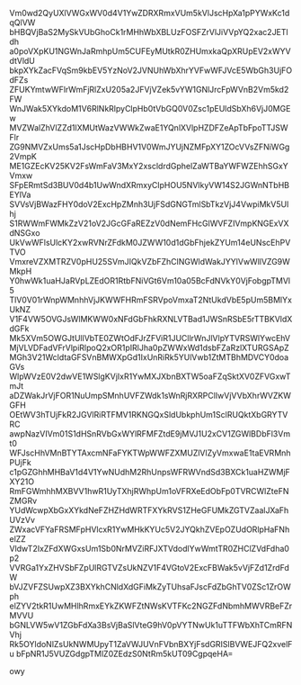 Vm0wd2QyUXlVWGxWV0d4V1YwZDRXRmxVUm5kVlJscHpXa1pPYWxKc1dqQlVW
bHBQVjBaS2MySkVUbGhoCk1rMHhWbXBLUzFOSFZrVlJiVVpYQ2xac2JETldh
a0poVXpKU1NGWnJaRmhpUm5CUFEyMUtkR0ZHUmxkaQpXRUpEV2xWYVdtVldU
bkpXYkZacFVqSm9kbEV5YzNoV2JVNUhWbXhrYVFwWFJVcE5WbGh3UjFOdFZs
ZFUKYmtwWFlrWmFjRlZxU205a2JFVjVZek5vYW1GNlJrcFpWVnB2Vm5kd2FW
WnJWak5XYkdoM1V6RlNkRlpyClpHb0tVbGQ0V0Zsc1pEUldSbXh6VjJ0MGEw
MVZWalZhVlZZd1lXMUtWazVWWkZwaE1YQnlXVlpHZDFZeApTbFpoTTJSWFlr
ZG9NMVZxUms5a1JscHpDbHBHV1V0WmJYUjNZMFpXY1ZOcVVsZFNiWGg2VmpK
ME1GZEcKV25KV2FsWmFaV3MxY2xscldrdGphelZaWTBaYWFWZEhhSGxYVmxw
SFpERmtSd3BUV0d4b1UwWndXRmxyClpHOU5NVlkyVW14S2JGWnNTbHBEYlVa
SVVsVjBWazFHY0doV2ExcHpZMnh3UjFSdGNGTmlSbTkzVjJ4VwpiMkV5Ulhj
S1RWWmFWMkZzV21oV2JGcGFaREZzV0dNemFHcGlWVFZIVmpKNGExVXdNSGxo
UkVwWFlsUlcKY2xwRVNrZFdkM0JZWW10d1dGbFhjekZYUm14eUNscEhPVTVO
VmxreVZXMTRZV0pHU25SVmJIQkVZbFZhClNGWldWakJYYlVwWllVZG9WMkpH
Y0hwWk1uaHJaRVpLZEdOR1RtbFNiVGt6Vm10a05BcFdNVkY0VjFobgpTMVl5
TlV0V01rWnpWMnhhVjJKWWFHRmFSRVpoVmxaT2NtUkdVbE5pUm5BMlYxUkNZ
V1F4VW5OVGJsWlMKWW0xNFdGbFhkRXNLVTBad1JWSnRSbE5rTTBKVldXdGFk
Mk5XVm5OWGJtUllVbTE0ZWtOdFJrZFViR1JUCllrWnJlVlpYTVRSWlYwcEhV
MjVLVDFadVFrVlpiRlpoQ2xOR1pIRlJha0pZWWxWd1dsbFZaRzlXTURGSApZ
MGh3V21WcldtaGFSVnBMWXpGd1IxUnRiRk5YUlVwb1ZtMTBhMDVCY0doaGVs
WlpWVzE0V2dwVE1WSlgKVjIxR1YwMXJXbnBXTW5oaFZqSktXV0ZFVGxwTmJt
aDZWakJrVjFOR1NuUmpSMnhUVFZWdk1sWnRjRXRPClIwVjVVbXhrWVZKWGFH
OEtWV3hTUjFkR2JGVlRiRTFMV1RKNGQxSldUbkphUm1SclRUQktXbGRYTVRC
awpNazVIVm01S1dHSnRVbGxWYlRFMFZtdE9jMVJ1U2xCV1ZGWlBDbFl3Vmt0
WFJscHhVMnBTYTAxcmNFaFYKTWpWWFZXMUZlVlZyVmxwaE1taEVRMnhPUjFk
c1pGZGhhMHBaV1d4V1YwNUdhM2RhUnpsWFRWVndSd3BXCk1uaHZWMjFXY21O
RmFGWmhhMXBVV1hwR1UyTXhjRWhpUm1oVFRXeEdObFp0TVRCWlZteFNZMGRv
YUdWcwpXbGxXYkdNeFZHZHdWRTFXYkRVS1ZHeGFUMkZGTVZaalJXaFhUVzVv
ZWxacVFYaFRSMFpHVlcxR1YwMHkKYUc5V2JYQkhZVEpOZUdORlpHaFNhelZZ
VldwT2IxZFdXWGxsUm1Sb0NrMVZiRFJXTVdodlYwWmtTR0ZHClZVdFdha0p2
VVRGa1YxZHVSbFZpUlRGTVZsUkNZV1F4VGtoV2ExcFBWak5vVjFZd1ZrdFdW
bVJZVFZSUwpXZ3BXYkhCNldXdGFiMkZyTUhsaFJscFdZbGhTV0ZSc1ZrOWph
elZYV2tkR1UwMHlhRmxEYkZKWFZtNWsKVTFKc2NGZFdNbmhMWVRBeFZrMVVU
bGNLVW5wV1ZGbFdXa3BsVjBaSlVteG9hV0pVYTNwUk1uTTFWbXhTCmRFNVhj
Rk5OYldoNlZsUkNWMUpyT1ZaVWJUVnFVbnBXYjFsdGRISlBVWEJFQ2xvelFu
bFpNR1J5VUZGdgpTMlZ0ZEdzS0NtRm5kUT09CgpqeHA=

owy